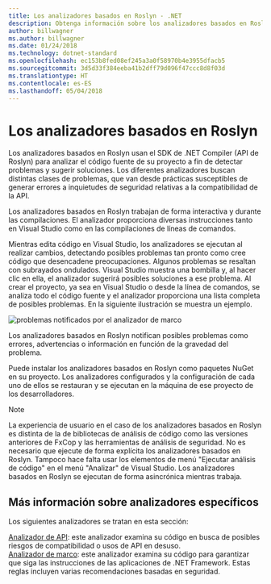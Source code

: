 ```yaml
---
title: Los analizadores basados en Roslyn - .NET
description: Obtenga información sobre los analizadores basados en Roslyn que detectan problemas y sugieren soluciones para esos problemas.
author: billwagner
ms.author: billwagner
ms.date: 01/24/2018
ms.technology: dotnet-standard
ms.openlocfilehash: ec153b8fed08ef245a3a0f58970b4e3955dfacb5
ms.sourcegitcommit: 3d5d33f384eeba41b2dff79d096f47ccc8d8f03d
ms.translationtype: HT
ms.contentlocale: es-ES
ms.lasthandoff: 05/04/2018
---
```

# <a name="the-roslyn-based-analyzers"></a>Los analizadores basados en Roslyn

Los analizadores basados en Roslyn usan el SDK de .NET Compiler (API de Roslyn) para analizar el código fuente de su proyecto a fin de detectar problemas y sugerir soluciones. Los diferentes analizadores buscan distintas clases de problemas, que van desde prácticas susceptibles de generar errores a inquietudes de seguridad relativas a la compatibilidad de la API.

Los analizadores basados en Roslyn trabajan de forma interactiva y durante las compilaciones. El analizador proporciona diversas instrucciones tanto en Visual Studio como en las compilaciones de líneas de comandos.

Mientras edita código en Visual Studio, los analizadores se ejecutan al realizar cambios, detectando posibles problemas tan pronto como cree código que desencadene preocupaciones. Algunos problemas se resaltan con subrayados ondulados. Visual Studio muestra una bombilla y, al hacer clic en ella, el analizador sugerirá posibles soluciones a ese problema. Al crear el proyecto, ya sea en Visual Studio o desde la línea de comandos, se analiza todo el código fuente y el analizador proporciona una lista completa de posibles problemas. En la siguiente ilustración se muestra un ejemplo.

![problemas notificados por el analizador de marco](./media/framework-analyzers-2.png)

Los analizadores basados en Roslyn notifican posibles problemas como errores, advertencias o información en función de la gravedad del problema.

Puede instalar los analizadores basados en Roslyn como paquetes NuGet en su proyecto. Los analizadores configurados y la configuración de cada uno de ellos se restauran y se ejecutan en la máquina de ese proyecto de los desarrolladores.

> [!NOTE]
> La experiencia de usuario en el caso de los analizadores basados en Roslyn es distinta de la de bibliotecas de análisis de código como las versiones anteriores de FxCop y las herramientas de análisis de seguridad.  No es necesario que ejecute de forma explícita los analizadores basados en Roslyn. Tampoco hace falta usar los elementos de menú "Ejecutar análisis de código" en el menú "Analizar" de Visual Studio. Los analizadores basados en Roslyn se ejecutan de forma asincrónica mientras trabaja. 

## <a name="more-information-on-specific-analyzers"></a>Más información sobre analizadores específicos

Los siguientes analizadores se tratan en esta sección:

[Analizador de API](api-analyzer.md): este analizador examina su código en busca de posibles riesgos de compatibilidad o usos de API en desuso.    
[Analizador de marco](framework-analyzer.md): este analizador examina su código para garantizar que siga las instrucciones de las aplicaciones de .NET Framework. Estas reglas incluyen varias recomendaciones basadas en seguridad.

